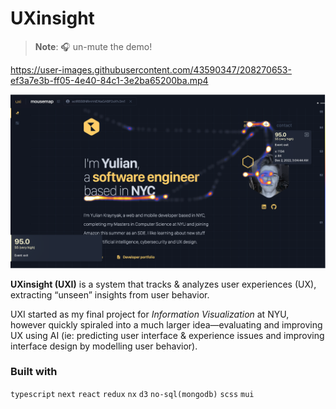# UXinsight

> **Note**: 🎧 un-mute the demo!

https://user-images.githubusercontent.com/43590347/208270653-ef3a7e3b-ff05-4e40-84c1-3e2ba65200ba.mp4

![uxi-screenshot](/assets/uxi-ss.png)

**UXinsight (UXI)** is a system that tracks & analyzes user experiences (UX), extracting “unseen” insights from user behavior.

UXI started as my final project for _Information Visualization_ at NYU, however quickly spiraled into a much larger idea—evaluating and improving UX using AI (ie: predicting user interface & experience issues and improving interface design by modelling user behavior).

### Built with

`typescript` `next` `react` `redux` `nx` `d3` `no-sql(mongodb)` `scss` `mui`
